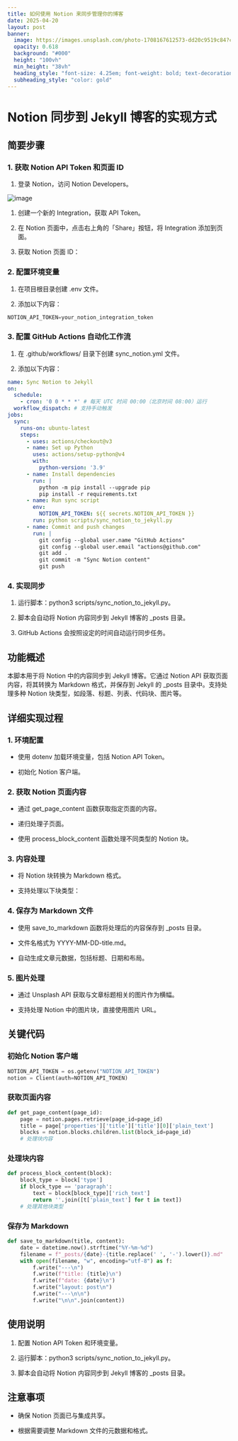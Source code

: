 ```yaml
---
title: 如何使用 Notion 来同步管理你的博客
date: 2025-04-20
layout: post
banner:
  image: https://images.unsplash.com/photo-1708167612573-dd20c9519c84?crop=entropy&cs=tinysrgb&fit=max&fm=jpg&ixid=M3w2OTIwMzJ8MHwxfHJhbmRvbXx8fHx8fHx8fDE3NDUxMTg1Mzh8&ixlib=rb-4.0.3&q=80&w=1080
  opacity: 0.618
  background: "#000"
  height: "100vh"
  min_height: "38vh"
  heading_style: "font-size: 4.25em; font-weight: bold; text-decoration: underline"
  subheading_style: "color: gold"
---
```


# Notion 同步到 Jekyll 博客的实现方式

## 简要步骤

### 1. 获取 Notion API Token 和页面 ID

1. 登录 Notion，访问 Notion Developers。

![image](https://prod-files-secure.s3.us-west-2.amazonaws.com/a7a0cc5a-89b9-4cda-8686-1fba0ca52f40/d19c1afe-dea5-4312-9333-786b0ba83054/image.png?X-Amz-Algorithm=AWS4-HMAC-SHA256&X-Amz-Content-Sha256=UNSIGNED-PAYLOAD&X-Amz-Credential=ASIAZI2LB466XHMI52US%2F20250420%2Fus-west-2%2Fs3%2Faws4_request&X-Amz-Date=20250420T030858Z&X-Amz-Expires=3600&X-Amz-Security-Token=IQoJb3JpZ2luX2VjEBEaCXVzLXdlc3QtMiJHMEUCIQD5XE%2BAbzIX%2BlsGuSX2ESPidTLJqo2r%2FB%2BKXtSoQW%2BAfgIgULzCBgHbK7BAjLN5KINoKoB%2Fh9S%2FsWy%2B4YKe8fRvAJQqiAQImv%2F%2F%2F%2F%2F%2F%2F%2F%2F%2FARAAGgw2Mzc0MjMxODM4MDUiDIuy7URxFctozOJ8TSrcA6A0ZTWQHuUL3eUjH%2BitJ%2BkPCCujIQ6H%2FdVCoRNqpqgxHv72LYSUmc3duuD2BfU0qkKAI8YAesVY4d9dELyX4%2FHAR740ZC039wfYHhB%2BGi8gyuyqd0Hoiv7VVAeWc2SXHxJuxUKuOIUNrx0hrKHm1IOgKZDwTlgFVJbYkZxPiFgDiqioenNSjdt52bK6VedsR9jwpbvzTkhYqG80c3MhJEQByDhVwJi53whwCpR2mQyViH7Zz7IEVCsb2tiqKK6mASO6%2B2GtDYlT8QhDV8q6WWvIwgisiDVZOCvPVLFh6UMAZBK%2FLOGzHyGsTfRf%2BrSXtz5II4jr2Xnf4BJ6mvFqK3SP62yNPXuHBn6NrvnHez5BqrYb8f%2F85udJuGQideaKDp48iUhlaHsb%2FiqZ%2FBis3bEmdjfqsWqHNbuDR4Y8Kw3GA6BdijIwoZideScxJ%2BQh508nx0wiVvlWR1CCJx2ft2lYgUAdojyxUm7OglxxP2XXhko6PIk6AvJr9Ql7GsC8tPfmtXstjyAQQY%2BucxEiR457FeuZzD7lRuivGJ%2B2CTCp1oIMFkObL%2Bm2r2ml%2F3RSDHxtkLmG%2B0sn6%2F%2FLQzQHJ%2FaxN82CPncwHulP8kuCirj%2Fg73Ye%2BgqMALsNOEfMOOBkcAGOqUBgKdsK4RVy%2FpodhIXIj5fHHzcf7MX6CC%2BMZ3oaMlHVhqFkvmr0kNTvIt4mOu7tHdWVIAJsh6JJCeilhoOjpiwyWDba%2FQwXSOZzWMccjq%2FhKx9dVij3HDNh5JDYpbyNWYFMQn%2Bo%2B62GlarByHIeBF2NtSK0fuABuHUW9g1Gb0u%2FtgFadZ1sgv5gDMTSN6HIUD8eTy8SdfviTUcIic70NFHJgCNHmo9&X-Amz-Signature=676b0b2985fb8c5a8ca114eba4480e961522486cd95dac68cb4a2eff42810138&X-Amz-SignedHeaders=host&x-id=GetObject)

1. 创建一个新的 Integration，获取 API Token。

1. 在 Notion 页面中，点击右上角的「Share」按钮，将 Integration 添加到页面。

1. 获取 Notion 页面 ID：


### 2. 配置环境变量

1. 在项目根目录创建 .env 文件。

1. 添加以下内容：

```javascript
NOTION_API_TOKEN=your_notion_integration_token
```

### 3. 配置 GitHub Actions 自动化工作流

1. 在 .github/workflows/ 目录下创建 sync_notion.yml 文件。

1. 添加以下内容：

```yaml
name: Sync Notion to Jekyll
on:
  schedule:
    - cron: '0 0 * * *' # 每天 UTC 时间 00:00（北京时间 08:00）运行
  workflow_dispatch: # 支持手动触发
jobs:
  sync:
    runs-on: ubuntu-latest
    steps:
      - uses: actions/checkout@v3
      - name: Set up Python
        uses: actions/setup-python@v4
        with:
          python-version: '3.9'
      - name: Install dependencies
        run: |
          python -m pip install --upgrade pip
          pip install -r requirements.txt
      - name: Run sync script
        env:
          NOTION_API_TOKEN: ${{ secrets.NOTION_API_TOKEN }}
        run: python scripts/sync_notion_to_jekyll.py
      - name: Commit and push changes
        run: |
          git config --global user.name "GitHub Actions"
          git config --global user.email "actions@github.com"
          git add .
          git commit -m "Sync Notion content"
          git push
```

### 4. 实现同步

1. 运行脚本：python3 scripts/sync_notion_to_jekyll.py。

1. 脚本会自动将 Notion 内容同步到 Jekyll 博客的 _posts 目录。

1. GitHub Actions 会按照设定的时间自动运行同步任务。

## 功能概述

本脚本用于将 Notion 中的内容同步到 Jekyll 博客。它通过 Notion API 获取页面内容，将其转换为 Markdown 格式，并保存到 Jekyll 的 _posts 目录中。支持处理多种 Notion 块类型，如段落、标题、列表、代码块、图片等。

## 详细实现过程

### 1. 环境配置

- 使用 dotenv 加载环境变量，包括 Notion API Token。

- 初始化 Notion 客户端。

### 2. 获取 Notion 页面内容

- 通过 get_page_content 函数获取指定页面的内容。

- 递归处理子页面。

- 使用 process_block_content 函数处理不同类型的 Notion 块。

### 3. 内容处理

- 将 Notion 块转换为 Markdown 格式。

- 支持处理以下块类型：


### 4. 保存为 Markdown 文件

- 使用 save_to_markdown 函数将处理后的内容保存到 _posts 目录。

- 文件名格式为 YYYY-MM-DD-title.md。

- 自动生成文章元数据，包括标题、日期和布局。

### 5. 图片处理

- 通过 Unsplash API 获取与文章标题相关的图片作为横幅。

- 支持处理 Notion 中的图片块，直接使用图片 URL。

## 关键代码

### 初始化 Notion 客户端

```python
NOTION_API_TOKEN = os.getenv("NOTION_API_TOKEN")
notion = Client(auth=NOTION_API_TOKEN)
```

### 获取页面内容

```python
def get_page_content(page_id):
    page = notion.pages.retrieve(page_id=page_id)
    title = page['properties']['title']['title'][0]['plain_text']
    blocks = notion.blocks.children.list(block_id=page_id)
    # 处理块内容
```

### 处理块内容

```python
def process_block_content(block):
    block_type = block['type']
    if block_type == 'paragraph':
        text = block[block_type]['rich_text']
        return ''.join([t['plain_text'] for t in text])
    # 处理其他块类型
```

### 保存为 Markdown

```python
def save_to_markdown(title, content):
    date = datetime.now().strftime("%Y-%m-%d")
    filename = f"_posts/{date}-{title.replace(' ', '-').lower()}.md"
    with open(filename, "w", encoding="utf-8") as f:
        f.write("---\n")
        f.write(f"title: {title}\n")
        f.write(f"date: {date}\n")
        f.write("layout: post\n")
        f.write("---\n\n")
        f.write("\n\n".join(content))
```

## 使用说明

1. 配置 Notion API Token 和环境变量。

1. 运行脚本：python3 scripts/sync_notion_to_jekyll.py。

1. 脚本会自动将 Notion 内容同步到 Jekyll 博客的 _posts 目录。

## 注意事项

- 确保 Notion 页面已与集成共享。

- 根据需要调整 Markdown 文件的元数据和格式。